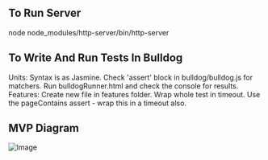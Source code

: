 
## To Run Server
node node_modules/http-server/bin/http-server

## To Write And Run Tests In Bulldog
Units: Syntax is as Jasmine. Check 'assert' block in bulldog/bulldog.js for matchers. Run bulldogRunner.html and check the console for results.
Features: Create new file in features folder. Wrap whole test in timeout. Use the pageContains assert - wrap this in a timeout also.

## MVP Diagram
![Image](https://i.imgur.com/XHoXXsr.png)
